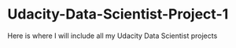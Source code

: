 # Udacity-Data-Scientist-Project-1


Here is where I will include all my Udacity Data Scientist projects
